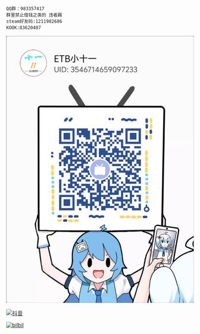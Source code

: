 ```txt
QQ群：983357417
群里禁止借钱之类的 违者踢
steam好友码:1211982686
KOOK:83620407
```

[![B站](https://github.com/xiaoshiyi132/xsy/blob/main/bilbil.jpg "B站")](https://space.bilibili.com/3546714659097233)

[![抖音]()]()

[![bilbil]()]()
